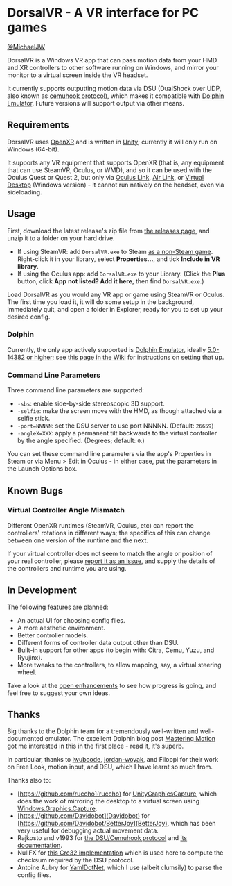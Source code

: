 # DorsalVR - A VR interface for PC games

[@MichaelJW](https://twitter.com/MichaelJW)

DorsalVR is a Windows VR app that can pass motion data from your HMD and XR controllers to other software running on Windows, and mirror your monitor to a virtual screen inside the VR headset.

It currently supports outputting motion data via DSU (DualShock over UDP, also known as [cemuhook protocol](https://v1993.github.io/cemuhook-protocol/)), which makes it compatible with [Dolphin Emulator](https://dolphin-emu.org/). Future versions will support output via other means.

## Requirements

DorsalVR uses [OpenXR](https://www.khronos.org/openxr/) and is written in [Unity](https://www.unity.com/); currently it will only run on Windows (64-bit).

It supports any VR equipment that supports OpenXR (that is, any equipment that can use SteamVR, Oculus, or WMD), and so it can be used with the Oculus Quest or Quest 2, but only via [Oculus Link](https://www.oculus.com/accessories/oculus-link/), [Air Link](https://www.oculus.com/blog/introducing-oculus-air-link-a-wireless-way-to-play-pc-vr-games-on-oculus-quest-2-plus-infinite-office-updates-support-for-120-hz-on-quest-2-and-more/), or [Virtual Desktop](https://www.vrdesktop.net/) (Windows version) - it cannot run natively on the headset, even via sideloading.

## Usage

First, download the latest release's zip file from [the releases page](https://github.com/MichaelJW/DorsalVR/releases/), and unzip it to a folder on your hard drive.

- If using SteamVR: add `DorsalVR.exe` to Steam [as a non-Steam game](https://support.steampowered.com/kb_article.php?ref=2219-YDJV-5557). Right-click it in your library, select **Properties...**, and tick **Include in VR library**.
- If using the Oculus app: add `DorsalVR.exe` to your Library. (Click the **Plus** button, click **App not listed? Add it here**, then find `DorsalVR.exe`.)

Load DorsalVR as you would any VR app or game using SteamVR or Oculus. The first time you load it, it will do some setup in the background, immediately quit, and open a folder in Explorer, ready for you to set up your desired config.

### Dolphin

Currently, the only app actively supported is [Dolphin Emulator](https://dolphin-emu.org/), ideally [5.0-14382 or higher](https://github.com/dolphin-emu/dolphin/pull/9771#event-4850161151); see [this page in the Wiki](https://github.com/MichaelJW/DorsalVR/wiki/Dolphin-Usage-Instructions) for instructions on setting that up.

### Command Line Parameters

Three command line parameters are supported:

- `-sbs`: enable side-by-side stereoscopic 3D support.
- `-selfie`: make the screen move with the HMD, as though attached via a selfie stick.
- `-port=NNNNN`: set the DSU server to use port NNNNN. (Default: `26659`)
- `-angleX=XXX`: apply a permanent tilt backwards to the virtual controller by the angle specified. (Degrees; default: `0`.)

You can set these command line parameters via the app's Properties in Steam or via Menu > Edit in Oculus - in either case, put the parameters in the Launch Options box.

## Known Bugs

### Virtual Controller Angle Mismatch

Different OpenXR runtimes (SteamVR, Oculus, etc) can report the controllers' rotations in different ways; the specifics of this can change between one version of the runtime and the next.

If your virtual controller does not seem to match the angle or position of your real controller, please [report it as an issue](https://github.com/MichaelJW/DorsalVR/issues), and supply the details of the controllers and runtime you are using.

## In Development

The following features are planned:

- An actual UI for choosing config files.
- A more aesthetic environment.
- Better controller models.
- Different forms of controller data output other than DSU.
- Built-in support for other apps (to begin with: Citra, Cemu, Yuzu, and Ryujinx).
- More tweaks to the controllers, to allow mapping, say, a virtual steering wheel.

Take a look at the [open enhancements](https://github.com/MichaelJW/DorsalVR/labels/enhancement) to see how progress is going, and feel free to suggest your own ideas.

## Thanks

Big thanks to the Dolphin team for a tremendously well-written and well-documented emulator. The excellent Dolphin blog post [Mastering Motion](https://dolphin-emu.org/blog/2019/04/26/mastering-motion/) got me interested in this in the first place - read it, it's superb.

In particular, thanks to [iwubcode](https://github.com/iwubcode), [jordan-woyak](https://github.com/jordan-woyak), and Filoppi for their work on Free Look, motion input, and DSU, which I have learnt so much from.

Thanks also to:

- [https://github.com/ruccho](ruccho) for [UnityGraphicsCapture](https://github.com/ruccho/UnityGraphicsCapture), which does the work of mirroring the desktop to a virtual screen using [Windows.Graphics.Capture](https://blogs.windows.com/windowsdeveloper/2019/09/16/new-ways-to-do-screen-capture/).
- [https://github.com/Davidobot](Davidobot) for [https://github.com/Davidobot/BetterJoy](BetterJoy), which has been very useful for debugging actual movement data.
- Rajkosto and v1993 for [the DSU/Cemuhook protocol](https://cemuhook.sshnuke.net/) and [its documentation](https://v1993.github.io/cemuhook-protocol/).
- NullFX for [this Crc32 implementation](http://sanity-free.org/12/crc32_implementation_in_csharp.html) which is used here to compute the checksum required by the DSU protocol.
- Antoine Aubry for [YamlDotNet](https://github.com/aaubry/YamlDotNet), which I use (albeit clumsily) to parse the config files.
